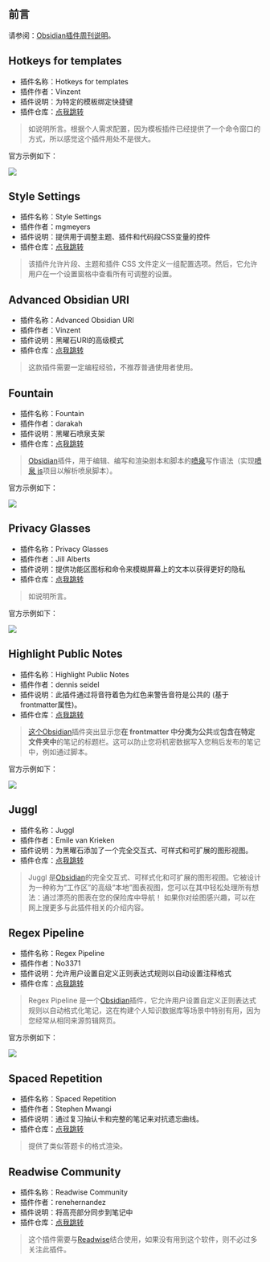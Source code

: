 
## 前言

请参阅：[Obsidian插件周刊说明](https://wiki.eryajf.net/pages/bcc523/)。

## Hotkeys for templates

- 插件名称：Hotkeys for templates
- 插件作者：Vinzent
- 插件说明：为特定的模板绑定快捷键
- 插件仓库：[点我跳转](https://github.com/Vinzent03/obsidian-hotkeys-for-templates)

>如说明所言。根据个人需求配置，因为模板插件已经提供了一个命令窗口的方式，所以感觉这个插件用处不是很大。

官方示例如下：

![](http://t.eryajf.net/imgs/2022/01/53f15953f734705f.png)

## Style Settings

- 插件名称：Style Settings
- 插件作者：mgmeyers
- 插件说明：提供用于调整主题、插件和代码段CSS变量的控件
- 插件仓库：[点我跳转](https://github.com/mgmeyers/obsidian-style-settings)

>该插件允许片段、主题和插件 CSS 文件定义一组配置选项。然后，它允许用户在一个设置窗格中查看所有可调整的设置。 

## Advanced Obsidian URI

- 插件名称：Advanced Obsidian URI
- 插件作者：Vinzent
- 插件说明：黑曜石URI的高级模式
- 插件仓库：[点我跳转](https://github.com/Vinzent03/obsidian-advanced-uri)

>这款插件需要一定编程经验，不推荐普通使用者使用。

## Fountain

- 插件名称：Fountain
- 插件作者：darakah
- 插件说明：黑曜石喷泉支架
- 插件仓库：[点我跳转](https://github.com/Darakah/obsidian-fountain)

>[Obsidian](https://obsidian.md/)插件，用于编辑、编写和渲染剧本和脚本的[喷泉](https://fountain.io/)写作语法（实现[喷泉 js](https://github.com/mattdaly/Fountain.js)项目以解析喷泉脚本）。


官方示例如下： 

![](http://t.eryajf.net/imgs/2022/01/2880f263243be720.png)

## Privacy Glasses

- 插件名称：Privacy Glasses
- 插件作者：Jill Alberts
- 插件说明：提供功能区图标和命令来模糊屏幕上的文本以获得更好的隐私
- 插件仓库：[点我跳转](https://github.com/jillalberts/privacy-glasses)

>如说明所言。

官方示例如下： 

![](http://t.eryajf.net/imgs/2022/01/b72622f2718f2080.gif)

## Highlight Public Notes

- 插件名称：Highlight Public Notes
- 插件作者：dennis seidel
- 插件说明：此插件通过将音符着色为红色来警告音符是公共的 (基于frontmatter属性)。
- 插件仓库：[点我跳转](https://github.com/dennisseidel/highlightpublicnotes-obsidian-plugin)

>[这个Obsidian](https://obsidian.md/)插件突出显示您**在 frontmatter 中分类为公共**或**包含在特定文件夹中**的笔记的标题栏。这可以防止您将机密数据写入您稍后发布的笔记中，例如通过脚本。

官方示例如下： 

![](http://t.eryajf.net/imgs/2022/01/ea79837194b80f7a.png)

## Juggl

- 插件名称：Juggl
- 插件作者：Emile van Krieken
- 插件说明：为黑曜石添加了一个完全交互式、可样式和可扩展的图形视图。
- 插件仓库：[点我跳转](https://github.com/HEmile/juggl)

>Juggl 是[Obsidian](https://obsidian.md/)的完全交互式、可样式化和可扩展的图形视图。它被设计为一种称为“工作区”的高级“本地”图表视图，您可以在其中轻松处理所有想法：通过漂亮的图表在您的保险库中导航！
>如果你对绘图感兴趣，可以在网上搜更多与此插件相关的介绍内容。

## Regex Pipeline

- 插件名称：Regex Pipeline
- 插件作者：No3371
- 插件说明：允许用户设置自定义正则表达式规则以自动设置注释格式
- 插件仓库：[点我跳转](https://github.com/No3371/obsidian-regex-pipeline)

>Regex Pipeline 是一个[Obsidian](https://obsidian.md/)插件，它允许用户设置自定义正则表达式规则以自动格式化笔记，这在构建个人知识数据库等场景中特别有用，因为您经常从相同来源剪辑网页。

官方示例如下： 

![](http://t.eryajf.net/imgs/2022/01/eb7d01dd41014dac.gif)

## Spaced Repetition

- 插件名称：Spaced Repetition
- 插件作者：Stephen Mwangi
- 插件说明：通过复习抽认卡和完整的笔记来对抗遗忘曲线。
- 插件仓库：[点我跳转](https://github.com/st3v3nmw/obsidian-spaced-repetition)

>提供了类似答题卡的格式渲染。

## Readwise Community

- 插件名称：Readwise Community
- 插件作者：renehernandez
- 插件说明：将高亮部分同步到笔记中
- 插件仓库：[点我跳转](https://github.com/renehernandez/obsidian-readwise)

>这个插件需要与[Readwise](https://readwise.io/)结合使用，如果没有用到这个软件，则不必过多关注此插件。